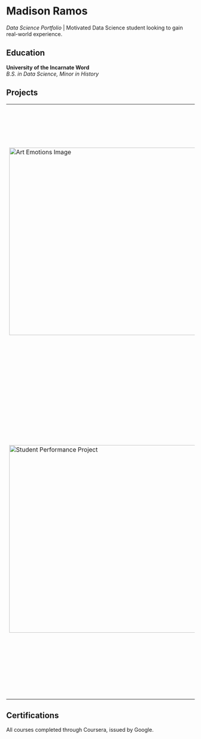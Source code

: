 # Madison Ramos
*Data Science Portfolio* | Motivated Data Science student looking to gain real-world experience. 

## Education
**University of the Incarnate Word**  
*B.S. in Data Science, Minor in History*  

## Projects

<table>
  <tr>
    <td>
      <img src="" alt="Art Emotions Image" width="500">
    </td>
    <td>
      <h3> <a  href="https://github.com/natalie-ava/ArtEmotions">Art Emotions</a></h3>
      <p>ArtEmotions aims to predict emotional responses to artworks by analyzing features such as art period, creation year, medium, and subject focus. Building upon the <a href="https://saifmohammad.com/WebPages/wikiartemotions.html">WikiArt Emotions dataset</a>, which comprises 4,105 artworks annotated for emotions evoked in observers, this project refines the data and develops a predictive model to classify viewer reactions as positive, negative, or mixed.</p>
    </td>
  </tr>
  <tr>
    <td>
      <img src="" alt="Student Performance Project" width="500">
    </td>
    <td>
      <h3><a href="https://github.com/madisonramos/StudentPerformance">Student Performance</a></h3>
      <p>The Student Performance project predicts academic success in writing, reading, and math based on demographic and academic data. Using a dataset from Kaggle, it applies machine learning models to uncover the influence of factors such as gender, parental education, lunch type, and test preparation. The refined subject-specific approach improves accuracy and offers actionable insights for educational improvement.</p>
    </td>
  </tr>
</table>

## Certifications

All courses completed through Coursera, issued by Google.
